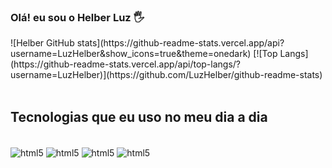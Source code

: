 ### Olá! eu sou  o Helber Luz 🖐️

<div>
 ![Helber GitHub stats](https://github-readme-stats.vercel.app/api?username=LuzHelber&show_icons=true&theme=onedark)
 [![Top Langs](https://github-readme-stats.vercel.app/api/top-langs/?username=LuzHelber)](https://github.com/LuzHelber/github-readme-stats) 
</div>
<br>

## Tecnologias que eu uso no meu dia a dia

<div style="display: inline_block"><br/>
 <img align="center" alt ="html5" src="https://img.shields.io/badge/HTML5-E34F26?style=for-the-badge&logo=html5&logoColor=white"/>
 <img align="center" alt ="html5" src="https://img.shields.io/badge/Java-ED8B00?style=for-the-badge&logo=openjdk&logoColor=white"/>
 <img align="center" alt ="html5" src="https://img.shields.io/badge/JavaScript-323330?style=for-the-badge&logo=javascript&logoColor=F7DF1E"/>
 <img align="center" alt ="html5" src="https://img.shields.io/badge/MySQL-00000F?style=for-the-badge&logo=mysql&logoColor=white"/>

 	

 </div>

